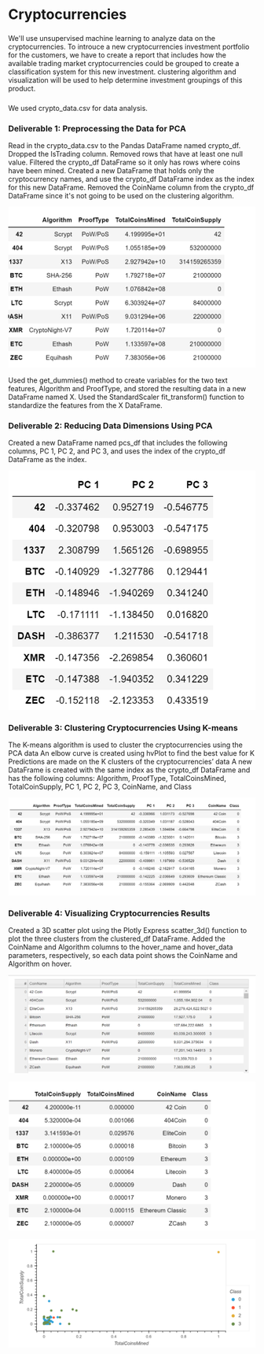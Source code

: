 # Cryptocurrencies
### 
We'll use unsupervised machine learning to analyze data on the cryptocurrencies. To introuce a new cryptocurrencies investment portfolio for the customers, we have to create a report that includes how the available trading market cryptocurrencies could be grouped to create a classification system for this new investment.
clustering algorithm and visualization will be used to help determine investment groupings of this product.

### 
We used crypto_data.csv for data analysis.


### Deliverable 1: Preprocessing the Data for PCA

Read in the crypto_data.csv to the Pandas DataFrame named crypto_df.
Dropped the IsTrading column.
Removed rows that have at least one null value.
Filtered the crypto_df DataFrame so it only has rows where coins have been mined.
Created a new DataFrame that holds only the cryptocurrency names, and use the crypto_df DataFrame index as the index for this new DataFrame.
Removed the CoinName column from the crypto_df DataFrame since it's not going to be used on the clustering algorithm.

![png_18mod1](https://github.com/Ruma-T/Cryptocurrencies/blob/main/Resources/18mod1.PNG)

Used the get_dummies() method to create variables for the two text features, Algorithm and ProofType, and stored the resulting data in a new DataFrame named X.
Used the StandardScaler fit_transform() function to standardize the features from the X DataFrame.

### Deliverable 2: Reducing Data Dimensions Using PCA

Created a new DataFrame named pcs_df that includes the following columns, PC 1, PC 2, and PC 3, and uses the index of the crypto_df DataFrame as the index.

![png_18mod2](https://github.com/Ruma-T/Cryptocurrencies/blob/main/Resources/18mod2.PNG)



### Deliverable 3: Clustering Cryptocurrencies Using K-means
The K-means algorithm is used to cluster the cryptocurrencies using the PCA data
An elbow curve is created using hvPlot to find the best value for K 
Predictions are made on the K clusters of the cryptocurrencies’ data
A new DataFrame is created with the same index as the crypto_df DataFrame and has the following columns: Algorithm, ProofType, TotalCoinsMined, TotalCoinSupply, PC 1, PC 2, PC 3, CoinName, and Class 

![png_18mod3](https://github.com/Ruma-T/Cryptocurrencies/blob/main/Resources/18mod3.PNG)



### Deliverable 4: Visualizing Cryptocurrencies Results
Created a 3D scatter plot using the Plotly Express scatter_3d() function to plot the three clusters from the clustered_df DataFrame.
Added the CoinName and Algorithm columns to the hover_name and hover_data parameters, respectively, so each data point shows the CoinName and Algorithm on hover.

![png_18mod4](https://github.com/Ruma-T/Cryptocurrencies/blob/main/Resources/18mod4.PNG)






![png_18mod6](https://github.com/Ruma-T/Cryptocurrencies/blob/main/Resources/18mod6.PNG)





![png_18mod7](https://github.com/Ruma-T/Cryptocurrencies/blob/main/Resources/18mod7.PNG)


